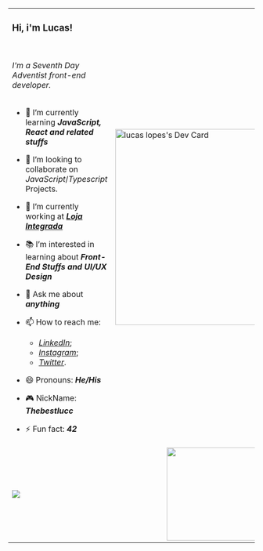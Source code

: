 <table>
<tr>
<td>
<h3>Hi, i'm Lucas!</h3>
</br>

<em>I'm a Seventh Day Adventist front-end developer.</em>
</br>
</br>

- 🌱 I’m currently learning _**JavaScript, React and related stuffs**_
- 👯 I’m looking to collaborate on _JavaScript_/_Typescript_ Projects.
- 🔭 I’m currently working at [_**Loja Integrada**_](https://www.lojaintegrada.com.br/)
- 📚 I’m interested in learning about _**Front-End Stuffs and UI/UX Design**_
- 💬 Ask me about _**anything**_
- 📫 How to reach me: 
  -  [_LinkedIn_](https://www.linkedin.com/in/thebestlucc);
  -  [_Instagram_](https://www.instagram.com/thebestlucc);
  -  [_Twitter_](https://www.twitter.com/thebestlucc).
- 😄 Pronouns: _**He/His**_
- 🎮 NickName: _**Thebestlucc**_
- ⚡ Fun fact: _**42**_

    </td>
    <td>
      <a href="https://app.daily.dev/thebestlucc"><img src="https://api.daily.dev/devcards/bcdccd3e8a4b4d6e90937bac1d64eef4.png?r=mpd" width="400" alt="lucas lopes's Dev Card"/></a>
    </td>
  </tr>
  <tr>
  <td>
  <picture>
<source 
  srcset="https://github-readme-stats.vercel.app/api?username=thebestlucc&show_icons=true&theme=dracula&count_private=true"
  media="(prefers-color-scheme: dark)"
/>
<source
  srcset="https://github-readme-stats.vercel.app/api?username=thebestlucc&show_icons=true&theme=dracula&count_private=true"
  media="(prefers-color-scheme: light), (prefers-color-scheme: no-preference)"
/>
<img src="https://github-readme-stats.vercel.app/api?username=thebestlucc&show_icons=true&theme=dracula&count_private=true" />
</picture>
</td>
<td>
  <a href="https://spotify-github-profile.vercel.app/api/view?uid=aj3fbp859k3d1tilckf3b4hmj&redirect=true" style="display: flex; justify-content: center; align-items: center; width: 100%">
    <img align="center" src="https://spotify-github-profile.vercel.app/api/view?uid=aj3fbp859k3d1tilckf3b4hmj&cover_image=true&theme=default&show_offline=false&background_color=000000&bar_color=53b14f&bar_color_cover=false" width="190" />
  </a>
</td>
</tr>
</table>
